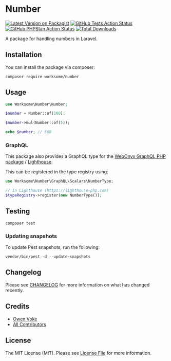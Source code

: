 # Number

[![Latest Version on Packagist](https://img.shields.io/packagist/v/worksome/number.svg?style=flat-square&label=Packagist)](https://packagist.org/packages/worksome/number)
[![GitHub Tests Action Status](https://img.shields.io/github/workflow/status/worksome/number/Tests?label=Tests&style=flat-square)](https://github.com/worksome/number/actions?query=workflow%3ATests)
[![GitHub PHPStan Action Status](https://img.shields.io/github/workflow/status/worksome/number/PHPStan?label=PHPStan&style=flat-square)](https://github.com/worksome/number/actions?query=workflow%3APHPStan)
[![Total Downloads](https://img.shields.io/packagist/dt/worksome/number.svg?style=flat-square&label=Downloads)](https://packagist.org/packages/worksome/number)

A package for handling numbers in Laravel.

## Installation

You can install the package via composer:

```shell
composer require worksome/number
```

## Usage

```php
use Worksome\Number\Number;

$number = Number::of(100);

$number->mul(Number::of(5));

echo $number; // 500
```

### GraphQL

This package also provides a GraphQL type for the [WebOnyx GraphQL PHP package](https://github.com/webonyx/graphql-php) / [Lighthouse](https://lighthouse-php.com).

This can be registered in the type registry using:

```php
use Worksome\Number\GraphQL\Scalars\NumberType;

// In Lighthouse (https://lighthouse-php.com)
$typeRegistry->register(new NumberType());
```

## Testing

```shell
composer test
```

### Updating snapshots

To update Pest snapshots, run the following:

```shell
vendor/bin/pest -d --update-snapshots
```

## Changelog

Please see [CHANGELOG](CHANGELOG.md) for more information on what has changed recently.

## Credits

- [Owen Voke](https://github.com/owenvoke)
- [All Contributors](../../contributors)

## License

The MIT License (MIT). Please see [License File](LICENSE.md) for more information.
